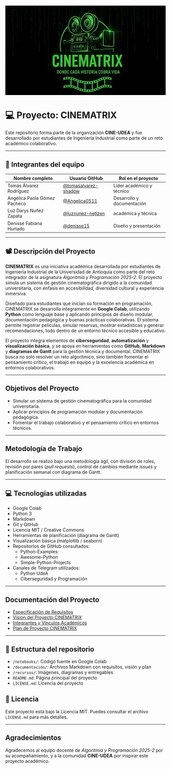 <p align="center">
  <img src="./Logo_CINEMATRIX.jpeg" alt="Logo CINEMATRIX" width="850">
</p>

# 💻 Proyecto: CINEMATRIX

Este repositorio forma parte de la organización **CINE-UDEA** y fue desarrollado por estudiantes de Ingeniería Industrial como parte de un reto académico colaborativo.

---

## 👥 Integrantes del equipo

| Nombre completo                  | Usuario GitHub              | Rol en el proyecto              |
|----------------------------------|------------------------------|----------------------------------|
| Tomás Álvarez Rodríguez          | [@tomasalvarez-shadow](https://github.com/tomasalvarez-shadow) | Líder académico y técnico        |
| Angélica Paola Gómez Pacheco     | [@Angelica0511](https://github.com/Angelica0511)               | Desarrollo y documentación       |
| Luz Darys Nuñez Zapata              | [@luznunez-netizen](https://github.com/luznunez-netizen)             | académica y técnica           |
| Denisse Fabiana Hurtado          | [@denisse15](https://github.com/denisse15)                     | Diseño y presentación            |

---

## 📽️ Descripción del Proyecto

**CINEMATRIX** es una iniciativa académica desarrollada por estudiantes de Ingeniería Industrial de la Universidad de Antioquia como parte del reto integrador de la asignatura *Algoritmia y Programación 2025-2*. El proyecto simula un sistema de gestión cinematográfica dirigido a la comunidad universitaria, con énfasis en accesibilidad, diversidad cultural y experiencia inmersiva.

Diseñado para estudiantes que inician su formación en programación, CINEMATRIX se desarrolla íntegramente en **Google Colab**, utilizando **Python** como lenguaje base y aplicando principios de diseño modular, documentación pedagógica y buenas prácticas colaborativas. El sistema permite registrar películas, simular reservas, mostrar estadísticas y generar recomendaciones, todo dentro de un entorno técnico accesible y educativo.

El proyecto integra elementos de **ciberseguridad**, **automatización** y **visualización básica**, y se apoya en herramientas como **GitHub**, **Markdown** y **diagramas de Gantt** para la gestión técnica y documental. CINEMATRIX busca no solo resolver un reto algorítmico, sino también fomentar el pensamiento crítico, el trabajo en equipo y la excelencia académica en entornos colaborativos.

---

##  Objetivos del Proyecto

- Simular un sistema de gestión cinematográfica para la comunidad universitaria.  
- Aplicar principios de programación modular y documentación pedagógica.  
- Fomentar el trabajo colaborativo y el pensamiento crítico en entornos técnicos.

---

## Metodología de Trabajo

El desarrollo se realizó bajo una metodología ágil, con división de roles, revisión por pares (*pull requests*), control de cambios mediante *issues* y planificación semanal con diagrama de Gantt.

---

## 💻 Tecnologías utilizadas

- Google Colab  
- Python 3  
- Markdown  
- Git y GitHub  
- Licencia MIT / Creative Commons  
- Herramientas de planificación (diagrama de Gantt)  
- Visualización básica (matplotlib / seaborn)  
- Repositorios de GitHub consultados:  
  - Python-Examples
  - Awesome-Python
  - Simple-Python-Projects 
- Canales de Telegram utilizados:  
  - Python UdeA  
  - Ciberseguridad y Programación

---

## Documentación del Proyecto

- [Especificación de Requisitos](requisitos.md)  
- [Visión del Proyecto CINEMATRIX](vision.md)  
- [Integrantes y Vínculos Académicos](Integrantes-Vínculos%20acad%C3%A9micos%20y%20descripci%C3%B3n.md)  
- [Plan de Proyecto CINEMATRIX](documentación/Plan_de_Proyecto.md)

---

## 📂 Estructura del repositorio

- `/notebooks/`: Código fuente en Google Colab  
- `/documentación/`: Archivos Markdown con requisitos, visión y plan  
- `/recursos/`: Imágenes, diagramas y entregables  
- `README.md`: Página principal del proyecto  
- `LICENSE.md`: Licencia del proyecto


## 📄 Licencia

Este proyecto está bajo la Licencia MIT. Puedes consultar el archivo `LICENSE.md` para más detalles.

---

## Agradecimientos

Agradecemos al equipo docente de *Algoritmia y Programación 2025-2* por su acompañamiento, y a la comunidad **CINE-UDEA** por inspirar este proyecto académico.

<!-- actividad:start -->
<!-- actividad:end -->

  
